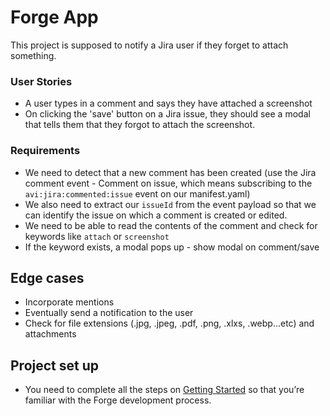 # Forge App

This project is supposed to notify a Jira user if they forget to attach something. 

### User Stories
- A user types in a comment and says they have attached a screenshot
- On clicking the 'save' button on a Jira issue, they should see a modal that tells them that they forgot to attach the screenshot. 


### Requirements

- We need to detect that a new comment has been created (use the Jira comment event - Comment on issue, which means subscribing to the `avi:jira:commented:issue` event on our manifest.yaml)
- We also need to extract our `issueId` from the event payload so that we can identify the issue on which a comment is created or edited.
- We need to be able to read the contents of the comment and check for keywords like `attach` or `screenshot`
- If the keyword exists, a modal pops up - show modal on comment/save


## Edge cases

- Incorporate mentions 
- Eventually send a notification to the user
- Check for file extensions (.jpg, .jpeg, .pdf, .png, .xlxs, .webp...etc) and attachments

## Project set up

 - You need to complete all the steps on [Getting Started](https://developer.atlassian.com/platform/forge/getting-started/) so that you’re familiar with the Forge development process.



